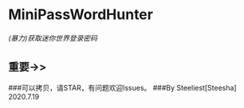 # MiniPassWordHunter

###### (暴力)获取迷你世界登录密码
## 重要->>
###可以拷贝，请STAR，有问题欢迎lssues。
###By Steeliest[Steesha] 2020.7.19
